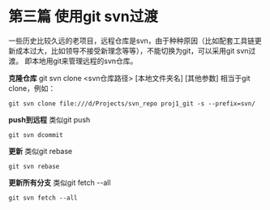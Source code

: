 # 第三篇 使用git svn过渡

一些历史比较久远的老项目，远程仓库是svn，由于种种原因（比如配套工具链更新成本过大，比如领导不接受新理念等等），不能切换为git，可以采用git svn过渡。
即本地用git来管理远程的svn仓库。

**克隆仓库**
git svn clone <svn仓库路径> [本地文件夹名] [其他参数] 相当于git clone，例如：
```
git svn clone file:///d/Projects/svn_repo proj1_git -s --prefix=svn/
```
**push到远程**
类似git push

```
git svn dcommit
```
**更新**
类似git rebase

```
git svn rebase
```
**更新所有分支**
类似git fetch --all

```
git svn fetch --all
```